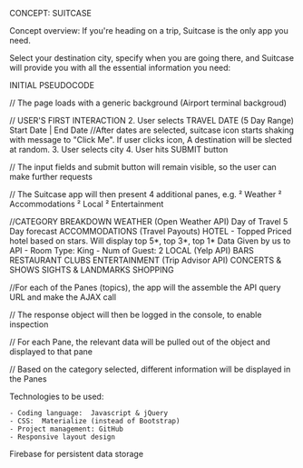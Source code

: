 ﻿CONCEPT:  SUITCASE

Concept overview: 
If you're heading on a trip, Suitcase is the only app you need.

Select your destination city, specify when you are going there, and Suitcase will provide you with all the essential information you need:

INITIAL PSEUDOCODE

// The page loads with a generic background (Airport terminal backgroud)

// USER'S FIRST INTERACTION
	2. User selects TRAVEL DATE (5 Day Range)
		Start Date | End Date
			//After dates are selected, suitcase icon starts shaking with message to "Click Me". If user clicks icon, A destination will be slected at random.
	3. User selects city
	4. User hits SUBMIT button


// The input fields and submit button will remain visible, so the user can make further requests

// The Suitcase app will then present 4 additional panes, e.g.
	² Weather
	² Accommodations
	² Local
	² Entertainment

//CATEGORY BREAKDOWN
	WEATHER (Open Weather API)
	Day of Travel
	5 Day forecast
	ACCOMMODATIONS (Travel Payouts)
		HOTEL - Topped Priced hotel based on stars. Will display top 5*, top 3*, top 1*
			Data Given by us to API
			- Room Type: King
			- Num of Guest: 2
	LOCAL (Yelp API)
		BARS
		RESTAURANT
		CLUBS
	ENTERTAINMENT (Trip Advisor API)
		CONCERTS & SHOWS
		SIGHTS & LANDMARKS
		SHOPPING


//For each of the Panes (topics), the app will the assemble the API query URL and make the AJAX call

// The response object will then be logged in the console, to enable inspection

// For each Pane, the relevant data will be pulled out of the object and displayed to that pane

// Based on the category selected, different information will be displayed in the Panes


Technologies to be used:

	- Coding language:  Javascript & jQuery
	- CSS:  Materialize (instead of Bootstrap)
	- Project management: GitHub
	- Responsive layout design
Firebase for persistent data storage